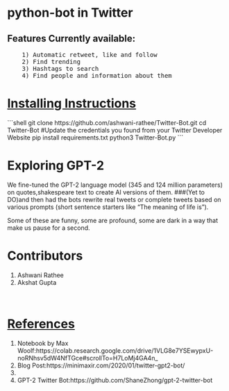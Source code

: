 # python-bot in Twitter
## Features Currently available:
<pre>
    1) Automatic retweet, like and follow
    2) Find trending
    3) Hashtags to search
    4) Find people and information about them
</pre>
<h1><u>Installing Instructions</h1></u>
```shell
git clone https://github.com/ashwani-rathee/Twitter-Bot.git
cd Twitter-Bot
#Update the credentials you found from your Twitter Developer Website
pip install requirements.txt
python3 Twitter-Bot.py
```
<h1>Exploring GPT-2</h1>
We fine-tuned the GPT-2 language model (345 and 124 million parameters) on quotes,shakespeare text to create AI versions of them.
###(Yet to DO)and then had the bots rewrite real tweets or complete tweets based on various prompts (short sentence starters like “The meaning of life is”).

Some of these are funny, some are profound, some are dark in a way that make us pause for a second.

<h1>Contributors</h1>
<ol>
    <li>Ashwani Rathee</li>
    <li>Akshat Gupta</li>
</ol>
<br>
<h1><u>References</u></h1>
<ol>
    <li>Notebook by Max Woolf:https://colab.research.google.com/drive/1VLG8e7YSEwypxU-noRNhsv5dW4NfTGce#scrollTo=H7LoMj4GA4n_</li>
    <li>Blog Post:https://minimaxir.com/2020/01/twitter-gpt2-bot/<li>
    <li>GPT-2 Twitter Bot:https://github.com/ShaneZhong/gpt-2-twitter-bot</li>
</ol>
